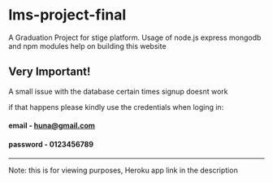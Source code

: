 # lms-project-final
A Graduation Project for stige platform. 
Usage of node.js express mongodb and npm modules help on building this website

## Very Important!

A small issue with the database certain times signup doesnt work

if that happens please kindly use the credentials when loging in:

#### email - huna@gmail.com
#### password - 0123456789

*********
Note: this is for viewing purposes, Heroku app link in the description
